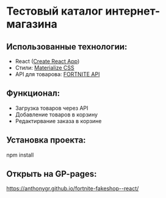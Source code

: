 # Тестовый каталог интернет-магазина


## Использованные технологии:
- React ([Create React App](https://github.com/facebook/create-react-app))
- Cтили: [Materialize CSS](https://materializecss.com/)
- API для товарова: [FORTNITE API](https://fortniteapi.io/)

## Функционал:
- Загрузка товаров через API
- Добавление товаров в корзину
- Редактирвание заказа в корзине

## Установка проекта:
npm install

## Открыть на GP-pages:
https://anthonygr.github.io/fortnite-fakeshop--react/

